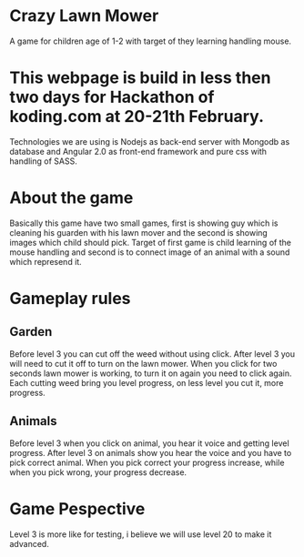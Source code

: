 # Crazy Lawn Mower
A game for children age of 1-2 with target of they learning handling mouse.

# This webpage is build in less then two days for Hackathon of koding.com at 20-21th February.
Technologies we are using is Nodejs as back-end server with Mongodb as database and Angular 2.0 as front-end framework and pure css with handling of SASS.

# About the game
Basically this game have two small games, first is showing guy which is cleaning his guarden with his lawn mover and the second is showing images which child should pick. Target of first game is child learning of the mouse handling and second is to connect image of an animal with a sound which represend it.

# Gameplay rules
## Garden
Before level 3 you can cut off the weed without using click. After level 3 you will need to cut it off to turn on the lawn mower. When you click for two seconds lawn mower is working, to turn it on again you need to click again. Each cutting weed bring you level progress, on less level you cut it, more progress.

## Animals
Before level 3 when you click on animal, you hear it voice and getting level progress. After level 3 on animals show you hear the voice and you have to pick correct animal. When you pick correct your progress increase, while when you pick wrong, your progress decrease.

# Game Pespective
Level 3 is more like for testing, i believe we will use level 20 to make it advanced.
